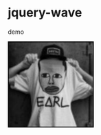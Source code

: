 jquery-wave
===========

demo


<img src="https://github.com/410739452/jquery-wave/blob/master/face1.jpg"  width="200px"/>
